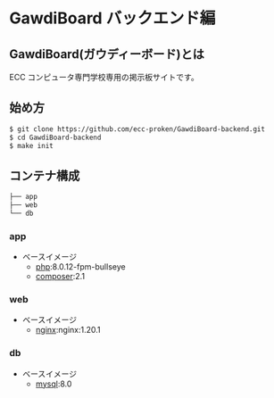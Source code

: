# GawdiBoard バックエンド編

## GawdiBoard(ガウディーボード)とは

ECC コンピュータ専門学校専用の掲示板サイトです。

## 始め方

```bash
$ git clone https://github.com/ecc-proken/GawdiBoard-backend.git
$ cd GawdiBoard-backend
$ make init
```

## コンテナ構成

```bash
├── app
├── web
└── db
```

### app

-   ベースイメージ
    -   [php](https://hub.docker.com/_/php):8.0.12-fpm-bullseye
    -   [composer](https://hub.docker.com/_/composer):2.1

### web

-   ベースイメージ
    -   [nginx](https://hub.docker.com/_/nginx):nginx:1.20.1

### db

-   ベースイメージ
    -   [mysql](https://hub.docker.com/_/mysql):8.0
